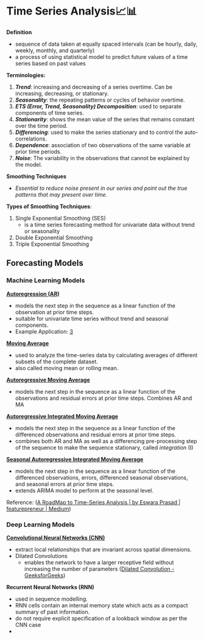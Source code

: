 
# Time Series Analysis📈📊

**Definition**
- sequence of data taken at equally spaced intervals (can be hourly, daily, weekly, monthly, and quarterly)
- a process of using statistical model to predict future values of a time series based on past values

 **Terminologies:**
1. ***Trend***: increasing and decreasing of a series overtime. Can be increasing, decreasing, or stationary.
2. ***Seasonality***: the repeating patterns or cycles of behavior overtime.
3. ***ETS (Error, Trend, Seasonality) Decomposition***: used to separate components of time series.
4. ***Stationarity***: shows the mean value of the series that remains constant over the time period.
5. ***Differencing***: used to make the series stationary and to control the auto-correlations.
6. ***Dependence***: association of two observations of the same variable at prior time periods.
7. ***Noise***: The variability in the observations that cannot be explained by the model.

**Smoothing Techniques**
- *Essential to reduce noise present in our series and point out the true patterns that may present over time.*

**Types of Smoothing Techniques**:
1. Single Exponential Smoothing (SES)
	- is a time series forecasting method for univariate data without trend or seasonality
2. Double Exponential Smoothing
3. Triple Exponential Smoothing

## Forecasting Models

### **Machine Learning Models**

**[Autoregression (AR)](Autoregression%20(AR).md)**
- models the next step in the sequence as a linear function of the observation at prior time steps.
- suitable for univariate time series without trend and seasonal components.
- Example Application: [3](obsidian://open?vault=Obsidian%20Vault&file=CMSC%20198.1%2FArticles%2F3.pdf)

**[Moving Average](Moving%20Average.md)**
- used to analyze the time-series data by calculating averages of different subsets of the complete dataset.
- also called moving mean or rolling mean.

**[Autoregressive Moving Average](Autoregressive%20Moving%20Average.md)**
- models the next step in the sequence as a linear function of the observations and residual errors at prior time steps. Combines AR and MA

**[Autoregressive Integrated Moving Average](Autoregressive%20Integrated%20Moving%20Average.md)**
- models the next step in the sequence as a linear function of the differenced observations and residual errors at prior time steps.
- combines both AR and MA as well as a differencing pre-processing step of the sequence to make the sequence stationary, called *integration* (I)

**[Seasonal Autoregressive Integrated Moving Average](Seasonal%20Autoregressive%20Integrated%20Moving%20Average.md)**
- models the next step in the sequence as a linear function of the differenced observations, errors, differenced seasonal observations, and seasonal errors at prior time steps.
- extends ARIMA model to perform at the seasonal level.

Reference: ([A RoadMap to Time-Series Analysis | by Eswara Prasad | featurepreneur | Medium](https://medium.com/featurepreneur/a-roadmap-for-time-series-analysis-3faf49b2126))
### Deep Learning Models

**[Convolutional Neural Networks (CNN)](Convolutional%20Neural%20Networks%20(CNN).md)**
- extract local relationships that are invariant across spatial dimensions.
- Dilated Convolutions
	- enables the network to have a larger receptive field without increasing the number of parameters ([Dilated Convolution - GeeksforGeeks](https://www.geeksforgeeks.org/dilated-convolution/))

**Recurrent Neural Networks (RNN)**
- used in sequence modelling.
- RNN cells contain an internal memory state which acts as a compact summary of past information.
- do not require explicit specification of a lookback window as per the CNN case
- 
